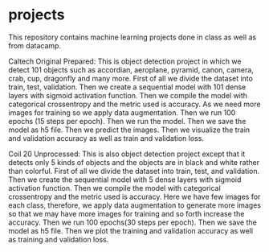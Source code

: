 # projects
This repository contains machine learning projects done in class as well as from datacamp. 


Caltech Original Prepared: This is object detection project in which we detect 101 objects such as accordian, aeroplane, pyramid, canon, camera, crab, cup, dragonfly and many more. First of all we divide the dataset into train, test, validation. Then we create a sequential model with 101 dense layers with sigmoid activation function. Then we compile the model with categorical crossentropy and the metric used is accuracy. As we need more images for training so we apply data augmentation. Then we run 100 epochs (15 steps per epoch). Then we run the model. Then we save the model as h5 file. Then we predict the images. Then we visualize the train and validation accuracy as well as train and validation loss.

Coil 20 Unprocessed: This is also object detection project except that it detects only 5 kinds of objects and the objects are in black and white rather than colorful. First of all we divide the dataset into train, test, and validation. Then we create the sequential model with 5 dense layers with sigmoid activation function. Then we compile the model with categorical crossentropy and the metric used is accuracy. Here we have few images for each class, therefore, we apply data augmentation to generate more images so that we may have more images for training and so forth increase the accuracy.  Then we run 100 epochs(30 steps per epoch). Then we save the model as h5 file. Then we plot the training and validation accuracy as well as training and validation loss. 

